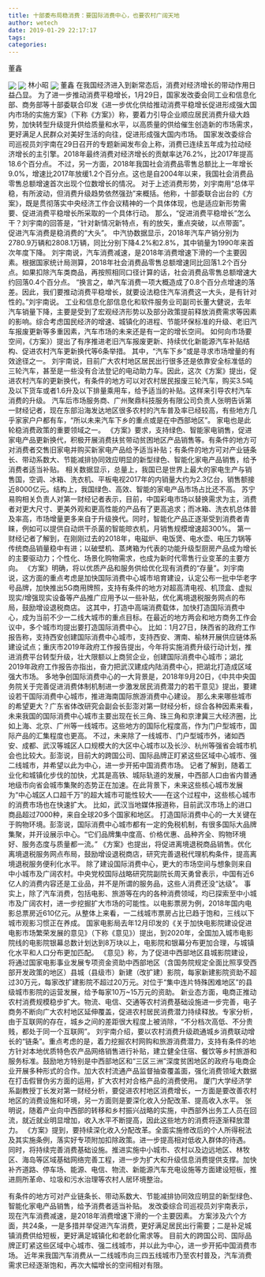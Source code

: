 ```yaml
---
title: 十部委布局稳消费：要国际消费中心，也要农村广阔天地
author: wetech
date: 2019-01-29 22:17:17
tags: 
categories: 
---
```

董鑫
<!-- more -->
<img align="center" border="0" src="https://imgcdn.yicai.com/uppics/images/2019/01/2a414dda7387ba3f04656abd29b7c361.jpg" />
<img align="center" border="0" src="https://imgcdn.yicai.com/uppics/images/2019/01/b0114aa7f0e702443afd59edf4c42af5.jpg" />
林小昭
<img align="center" border="0" src="https://imgcdn.yicai.com/uppics/images/2019/01/3f86e31bcecf77c341ab26078b85472e.jpg" />
董鑫
在我国经济进入到新常态后，消费对经济增长的带动作用日益凸显。
为了进一步推动消费平稳增长，1月29日，国家发改委会同工业和信息化部、商务部等十部委联合印发《进一步优化供给推动消费平稳增长促进形成强大国内市场的实施方案》（下称《方案》）称，要着力引导企业顺应居民消费升级大趋势，加快转型升级提升供给质量和水平，以高质量的供给催生创造新的市场需求，更好满足人民群众对美好生活的向往，促进形成强大国内市场。
国家发改委综合司巡视员刘宇南在29日召开的专题新闻发布会上称，消费已连续五年成为拉动经济增长的主引擎。2018年最终消费对经济增长的贡献率达76.2%，比2017年提高18.6个百分点。
不过，另一方面，2018年我国社会消费品零售总额比上一年增长9.0%，增速比2017年放缓1.2个百分点。这也是自2004年以来，我国社会消费品零售总额增速首次出现个位数增长的情况。
对于上述消费形势，刘宇南用“总体平稳，有所波动，但消费升级趋势依然强劲”来概括。他称，十部委联合出台的《方案》，既是贯彻落实中央经济工作会议精神的一个具体体现，也是适应新形势需要、促进消费平稳增长所采取的一个具体行动。
那么，“促进消费平稳增长”怎么干？刘宇南的回答是，“针对新情况新特点，有的放矢，重点突破，以点带面”。
促进汽车消费是稳消费的“大头”。
中汽协数据显示，2018年汽车产销分别为2780.9万辆和2808.1万辆，同比分别下降4.2%和2.8%，其中销量为1990年来首次年度下降。
刘宇南说，汽车消费减速，是2018年消费增速下滑的一个主要因素。根据国家统计局测算，2018年社会消费品零售总额增速同比回落1.2个百分点。如果扣除汽车类商品，再按照相同口径计算的话，社会消费品零售总额增速大约回落0.4个百分点。
“换言之，单汽车消费一项大概造成了0.8个百分点增速的落差。因此，我们要推动消费平稳增长，就要设法稳住汽车消费这一大头，是有针对性的。”刘宇南说。
工业和信息化部信息化和软件服务业司副司长董大健说，去年汽车销量下降，主要是受到了宏观经济形势以及部分政策提前释放消费需求等因素的影响。综合考虑国民经济的增速、城镇化的进程、节能环保标准的升级、老旧汽车报废更新等多重因素，汽车市场的未来还是有一定的增长空间。
如何向市场要空间，《方案》）提出了有序推进老旧汽车报废更新、持续优化新能源汽车补贴结构、促进农村汽车更新换代等6条举措。
其中，“汽车下乡”或是寻求市场增量的有效途径之一。
刘宇南说，目前广大农村地区居民出行很多还是依靠安全标准低的三轮汽车，甚至是一些没有合法登记的电动助力车。因此，这次《方案》提出，促进农村汽车的更新换代，有条件的地方可以对农村居民报废三轮汽车，购买3.5吨及以下货车或者1.6升及以下排量乘用车，给予适当的补贴。这样来引导农村汽车消费的升级。
汽车后市场服务商、广州聚鼎科技服务有限公司负责人张明告诉第一财经记者，现在东部沿海发达地区很多农村的汽车普及率已经较高，有些地方几乎家家户户都有车，“所以未来汽车下乡的重点或是在中西部地区”。
家电也是此轮稳消费政策的重要领域之一。
《方案》要求，支持绿色、智能家电销售，促进家电产品更新换代，积极开展消费扶贫带动贫困地区产品销售等。有条件的地方可对消费者交售旧家电并购买新家电产品给予适当补贴；有条件的地方可对产业链条长、带动系数大、节能减排协同效应明显的新型绿色、智能化家电产品销售，给予消费者适当补贴。
相关数据显示，总量上，我国已是世界上最大的家电生产与销售国，空调、冰箱、洗衣机、平板电视2017年的内销量大约为2.3亿台，销售额接近8000亿元。结构上，我国绿色、高效、智能的家电产品市场占比还不高。
苏宁易购相关负责人对第一财经记者表示，目前，中国彩电市场以替换需求为主，消费者对更大尺寸、更美外观和更高性能的产品有了更高追求；而冰箱、洗衣机总体普及率高，市场增量更多来自于升级换代。同时，智能化产品正逐渐受到消费者青睐，例如可以提供自动烘干杀菌的智能晾衣机，月销售规模增速超300%。
第一财经记者了解到，在刚刚过去的2018年，电磁炉、电饭煲、电水壶、电压力锅等传统商品销量稳中有进；以破壁机、蒸烤箱为代表的功能升级型厨房产品成为增长的主要驱动力；个性化、场景化购物需求，也成为新时代零售行业变革的主要方向。
《方案》明确，将以优质产品和服务供给优化现有消费的“存量”。刘宇南说，这方面的重点考虑是加快国际消费中心城市培育建设，认定公布一批中华老字号品牌，加快推出5G商用牌照，支持有条件的地方对超高清电视、机顶盒、虚拟现实/增强现实设备等产品推广应用予以一些补贴，优化离境退税服务网点的布局，鼓励增设退税商店。
这其中，打造中高端消费载体，加快打造国际消费中心，成为当前不少一二线大城市的重点目标。在最近的地方两会和地方商务工作会议中，多个城市均提出要打造国际消费中心。
比如：1月27日，陕西省的政府工作报告称，支持西安创建国际消费中心城市，支持西安、渭南、榆林开展供应链体系建设试点；重庆市2019年政府工作报告提出，今年将实施消费升级行动计划，推进消费平台转型升级，壮大限额以上商贸企业，创建国际消费中心城市；湖北2019年政府工作报告亦指出，奋力把武汉建成内陆消费中心，把湖北打造成区域强大市场。
多地争创国际消费中心的一大背景是，2018年9月20日，《中共中央国务院关于完善促进消费体制机制进一步激发居民消费潜力的若干意见》提出，要建设若干国际消费中心城市，推进海南国际旅游消费中心建设。
那么未来哪些城市的希望更大？广东省体改研究会副会长彭澎对第一财经分析，综合各种因素来看，未来我国的国际消费中心城市主要出现在长三角、珠三角和京津冀三大经济圈，比如上海、北京、广州等一线城市。这些地方的国际化程度高，作为门户型城市，国际产品的汇集程度也更高。
不过，未来除了一线城市、门户型城市外，诸如西安、成都、武汉等城区人口规模大的大区中心城市以及长沙、杭州等强省会城市机会也比较大。彭澎说，目前大的跨国公司、国际品牌正盯紧这些区域中心城市、强二线城市，并希望以此为中心，进一步开拓中国消费市场。
记者了解到，随着工业化和城镇化步伐的加快，尤其是高铁、城际轨道的发展，中西部人口由省内普通地级市向省会城市集聚的态势正在加速。在此背景下，未来这些核心城市发展为“中心城区人口超千万”的超大城市可能性较大——在这个过程中，这些核心城市的消费市场也在快速扩大。
比如，武汉当地媒体报道称，目前武汉市场上的进口商品超过7000种，来自全球20多个国家和地区。
打造国际消费中心的一大关键在于购物环境。彭澎说，国际消费中心城市都有一定的免税机制，有很多国际大品牌集聚，并开设展示中心。“它们品牌集中度高、价格优惠、品种齐全、购物环境好、服务态度与质量都一流。”
《方案》也提出，将促进离境退税商品销售。优化离境退税服务网点布局，鼓励增设退税商店，研究完善退税代理机构条件，提高离境退税服务便利化水平。
除了建设国际消费中心，更大的市场空间与想象则来自中小城市及广阔农村。中央党校国际战略研究院副院长周天勇曾表示，中国有近6亿人的消费内容还是工业品，并不是所谓的服务品，这些人消费还没“达级”。
事实上，除了汽车消费，包括电影、旅游等在内的各种消费领域，均已探索至中小城市及广阔农村，进一步挖掘扩大市场的可能性。以电影票房为例，2018年国内电影总票房近610亿元。从整体上来看，一二线城市票房占比已趋于饱和，三线以下城市观影习惯正在养成。
国家电影局去年12月印发的《关于加快电影院建设促进电影市场繁荣发展的意见》（下称《意见》）提出，到2020年，全国加入城市电影院线的电影院银幕总数计划达到8万块以上，电影院和银幕分布更加合理，与城镇化水平和人口分布更加匹配。
《意见》称，为了促进中西部地区县城影院建设，将通过国家电影事业发展专项资金资助中西部地区（含国务院规定全面比照享受西部开发政策的地区）县城（县级市）新建（改扩建）影院，每家新建影院资助不超过30万元，每家改扩建影院不超过20万元。对位于“集中连片特殊困难地区”的县级城市影院的运营发展，给予每家10万~15万元的资助。
新业态方面，电商正推动农村消费规模稳步扩大。物流、电信、交通等农村消费基础设施进一步完善，电子商务不断向广大农村地区延伸覆盖，促进农村居民消费潜力持续释放。专家分析，由于互联网的存在，城乡之间的差距很大程度上被消除，“不分档次高低、不分贵贱，都处于同一个互联网”。
刘宇南介绍，要以农村消费升级疏通城乡消费联动增长的“链条”。重点考虑的是，着力挖掘农村网购和旅游消费潜力，支持有条件的地方针对本地优质特色农产品网络销售进行补贴，建立健全住宿、餐饮等乡村旅游和服务标准。鼓励地方特别是中西部地区和“三区三洲”深度贫困地区的政府与电商企业开展多种形式的合作。加大农村流通产品监督抽查覆盖面，强化消费领域大数据在打击假冒伪劣方面的运用，扩大农村对合格产品的消费使用。
厦门大学经济学系副教授丁长发对第一财经分析，要促进农村地区消费增长，一方面是要改善农村地区的消费设施和环境，另一方面则是要深化收入分配改革、提高收入水平。
张明说，随着产业向中西部的转移和乡村振兴战略的实施，中西部外出务工人员在回流，就近就业明显增加，收入水平不断提高，因此这些地方的消费将逐渐释放潜力。
《方案》提到，要持续深化收入分配改革。全面实施修改后的个人所得税法及其实施条例，落实好专项附加扣除政策。进一步提高相对低收入群体的待遇。
同时，将持续完善消费基础设施。推进实施中小城市、农村以及边远地区、林牧区、海岛等区域基础网络完善工程，进一步为扩大和升级信息消费提供支撑。加快补齐道路、停车场、能源、电信、物流、新能源汽车充电设施等方面建设短板，推进厕所革命、垃圾和污水治理等农村人居环境整治。
 
 
有条件的地方可对产业链条长、带动系数大、节能减排协同效应明显的新型绿色、智能化家电产品销售，给予消费者适当补贴。
发改委综合司巡视员刘宇南表示，现在汽车消费减速，是2018年消费增速下滑的一个主要因素。
方案涉及六个方面，共24条，一是多措并举促进汽车消费，更好满足居民出行需要；二是补足城镇消费供给短板，更好满足城镇化和老龄化需求等。
目前大的跨国公司、国际品牌正盯紧这些区域中心城市、强二线城市，并以此为中心，进一步开拓中国消费市场。
近年来我国汽车消费从一二线城市向三四五线城市乃至农村普及，汽车消费需求已经逐渐饱和，再次大幅增长的空间相对有限。

